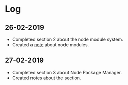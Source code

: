 # Log

## 26-02-2019

- Completed section 2 about the node module system.
- Created a [note](notes/module-system.md) about node modules.

## 27-02-2019

- Completed section 3 about Node Package Manager.
- Created notes about the section.
